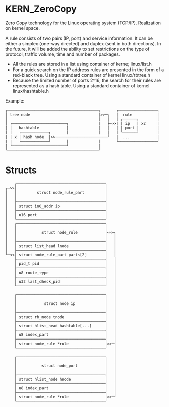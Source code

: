 # KERN_ZeroCopy
Zero Copy technology for the Linux operating system (TCP/IP). Realization on kernel space.

A rule consists of two pairs (IP, port) and service information.
It can be either a simplex (one-way directed) and duplex (sent in both directions).
In the future, it will be added the ability to set restrictions on the type of
protocol, traffic volume, time and number of packages.
* All the rules are stored in a list using container of kerne; linux/list.h
* For a quick search on the IP address rules are presented in the form of 
a red-black tree. Using a standard container of kernel linux/rbtree.h
* Because the limited number of ports 2^16, the search for their rules are represented as a hash table.
Using a standard container of kernel linux/hashtable.h

Example:
```
┌────────────────────────────────────────┐       ┌─────────────────┐
│ tree node                              |>>─┐   |  rule           |
│                                        |   |   | ┌──────┐        |
│ ┌────────────────────────┐             |   ├─>>| | ip   | x2     |
| |   hashtable            |             |   |   | | port |        |
| |   ┌────────────┐       |             |   |   | └──────┘        |
| | x | hash node  |>>───────────────────────┘   |  ...            |
| |   └────────────┘       |             |       └─────────────────┘
| └────────────────────────┘             |
└────────────────────────────────────────┘
```

# Structs #

```
    ┌───────────────────────────────────────┐
┌─>>│                                       │
│   │         struct node_rule_part         │
│   │                                       │
│   ├───────────────────────────────────────┤
│   │ struct in6_addr ip                    │
│   ├───────────────────────────────────────┤
│   │ u16 port                              │
│   └───────────────────────────────────────┘
│   ┌───────────────────────────────────────┐
│   │                                       │
│   │           struct node_rule            │<<─┐
│   │                                       │   │
│   ├───────────────────────────────────────┤   │
│   │ struct list_head lnode                │   │
│   ├───────────────────────────────────────┤   │
└─<<│ struct node_rule_part parts[2]        │   │
    ├───────────────────────────────────────┤   │
    │ pid_t pid                             │   │
    ├───────────────────────────────────────┤   │
    │ u8 route_type                         │   │
    ├───────────────────────────────────────┤   │
    │ u32 last_check_pid                    │   │
    └───────────────────────────────────────┘   │
                                                │
    ┌───────────────────────────────────────┐   │
    │                                       │   │
    │            struct node_ip             │   │
    │                                       │   │
    ├───────────────────────────────────────┤   │
    │ struct rb_node tnode                  │   │
    ├───────────────────────────────────────┤   │
    │ struct hlist_head hashtable[...]      │   │
    ├───────────────────────────────────────┤   │
    │ u8 index_part                         │   │
    ├───────────────────────────────────────┤   │
    │ struct node_rule *rule                │>>─┤
    └───────────────────────────────────────┘   │
                                                │
    ┌───────────────────────────────────────┐   │
    │                                       │   │
    │           struct node_port            │   │
    │                                       │   │
    ├───────────────────────────────────────┤   │
    │ struct hlist_node hnode               │   │
    ├───────────────────────────────────────┤   │
    │ u8 index_part                         │   │
    ├───────────────────────────────────────┤   │
    │ struct node_rule *rule                │>>─┘
    └───────────────────────────────────────┘
```
